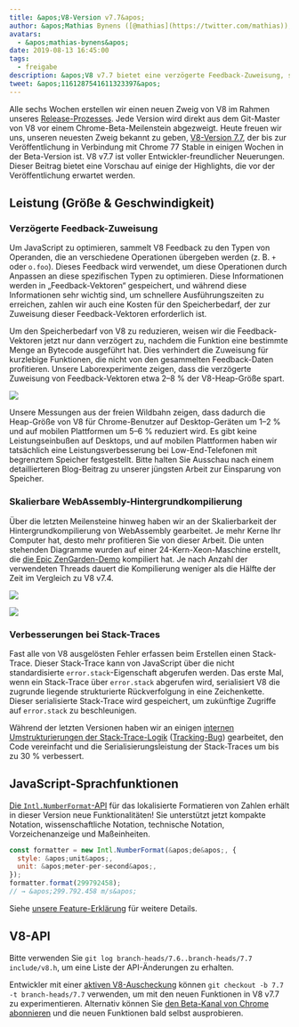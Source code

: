 ```yaml
---
title: &apos;V8-Version v7.7&apos;
author: &apos;Mathias Bynens ([@mathias](https://twitter.com/mathias)), entspannter Verfasser von Release-Notes&apos;
avatars:
  - &apos;mathias-bynens&apos;
date: 2019-08-13 16:45:00
tags:
  - freigabe
description: &apos;V8 v7.7 bietet eine verzögerte Feedback-Zuweisung, schnellere WebAssembly-Hintergrundkompilierung, Stacktrace-Verbesserungen und neue Intl.NumberFormat-Funktionalität.&apos;
tweet: &apos;1161287541611323397&apos;
---
```

Alle sechs Wochen erstellen wir einen neuen Zweig von V8 im Rahmen unseres [Release-Prozesses](/docs/release-process). Jede Version wird direkt aus dem Git-Master von V8 vor einem Chrome-Beta-Meilenstein abgezweigt. Heute freuen wir uns, unseren neuesten Zweig bekannt zu geben, [V8-Version 7.7](https://chromium.googlesource.com/v8/v8.git/+log/branch-heads/7.7), der bis zur Veröffentlichung in Verbindung mit Chrome 77 Stable in einigen Wochen in der Beta-Version ist. V8 v7.7 ist voller Entwickler-freundlicher Neuerungen. Dieser Beitrag bietet eine Vorschau auf einige der Highlights, die vor der Veröffentlichung erwartet werden.

<!--truncate-->
## Leistung (Größe & Geschwindigkeit)

### Verzögerte Feedback-Zuweisung

Um JavaScript zu optimieren, sammelt V8 Feedback zu den Typen von Operanden, die an verschiedene Operationen übergeben werden (z. B. `+` oder `o.foo`). Dieses Feedback wird verwendet, um diese Operationen durch Anpassen an diese spezifischen Typen zu optimieren. Diese Informationen werden in „Feedback-Vektoren“ gespeichert, und während diese Informationen sehr wichtig sind, um schnellere Ausführungszeiten zu erreichen, zahlen wir auch eine Kosten für den Speicherbedarf, der zur Zuweisung dieser Feedback-Vektoren erforderlich ist.

Um den Speicherbedarf von V8 zu reduzieren, weisen wir die Feedback-Vektoren jetzt nur dann verzögert zu, nachdem die Funktion eine bestimmte Menge an Bytecode ausgeführt hat. Dies verhindert die Zuweisung für kurzlebige Funktionen, die nicht von den gesammelten Feedback-Daten profitieren. Unsere Laborexperimente zeigen, dass die verzögerte Zuweisung von Feedback-Vektoren etwa 2–8 % der V8-Heap-Größe spart.

![](/_img/v8-release-77/lazy-feedback-allocation.svg)

Unsere Messungen aus der freien Wildbahn zeigen, dass dadurch die Heap-Größe von V8 für Chrome-Benutzer auf Desktop-Geräten um 1–2 % und auf mobilen Plattformen um 5–6 % reduziert wird. Es gibt keine Leistungseinbußen auf Desktops, und auf mobilen Plattformen haben wir tatsächlich eine Leistungsverbesserung bei Low-End-Telefonen mit begrenztem Speicher festgestellt. Bitte halten Sie Ausschau nach einem detaillierteren Blog-Beitrag zu unserer jüngsten Arbeit zur Einsparung von Speicher.

### Skalierbare WebAssembly-Hintergrundkompilierung

Über die letzten Meilensteine hinweg haben wir an der Skalierbarkeit der Hintergrundkompilierung von WebAssembly gearbeitet. Je mehr Kerne Ihr Computer hat, desto mehr profitieren Sie von dieser Arbeit. Die unten stehenden Diagramme wurden auf einer 24-Kern-Xeon-Maschine erstellt, die [die Epic ZenGarden-Demo](https://s3.amazonaws.com/mozilla-games/ZenGarden/EpicZenGarden.html) kompiliert hat. Je nach Anzahl der verwendeten Threads dauert die Kompilierung weniger als die Hälfte der Zeit im Vergleich zu V8 v7.4.

![](/_img/v8-release-77/liftoff-compilation-speedup.svg)

![](/_img/v8-release-77/turbofan-compilation-speedup.svg)

### Verbesserungen bei Stack-Traces

Fast alle von V8 ausgelösten Fehler erfassen beim Erstellen einen Stack-Trace. Dieser Stack-Trace kann von JavaScript über die nicht standardisierte `error.stack`-Eigenschaft abgerufen werden. Das erste Mal, wenn ein Stack-Trace über `error.stack` abgerufen wird, serialisiert V8 die zugrunde liegende strukturierte Rückverfolgung in eine Zeichenkette. Dieser serialisierte Stack-Trace wird gespeichert, um zukünftige Zugriffe auf `error.stack` zu beschleunigen.

Während der letzten Versionen haben wir an einigen [internen Umstrukturierungen der Stack-Trace-Logik](https://docs.google.com/document/d/1WIpwLgkIyeHqZBc9D3zDtWr7PL-m_cH6mfjvmoC6kSs/edit) ([Tracking-Bug](https://bugs.chromium.org/p/v8/issues/detail?id=8742)) gearbeitet, den Code vereinfacht und die Serialisierungsleistung der Stack-Traces um bis zu 30 % verbessert.

## JavaScript-Sprachfunktionen

[Die `Intl.NumberFormat`-API](/features/intl-numberformat) für das lokalisierte Formatieren von Zahlen erhält in dieser Version neue Funktionalitäten! Sie unterstützt jetzt kompakte Notation, wissenschaftliche Notation, technische Notation, Vorzeichenanzeige und Maßeinheiten.

```js
const formatter = new Intl.NumberFormat(&apos;de&apos;, {
  style: &apos;unit&apos;,
  unit: &apos;meter-per-second&apos;,
});
formatter.format(299792458);
// → &apos;299.792.458 m/s&apos;
```

Siehe [unsere Feature-Erklärung](/features/intl-numberformat) für weitere Details.

## V8-API

Bitte verwenden Sie `git log branch-heads/7.6..branch-heads/7.7 include/v8.h`, um eine Liste der API-Änderungen zu erhalten.

Entwickler mit einer [aktiven V8-Auscheckung](/docs/source-code#using-git) können `git checkout -b 7.7 -t branch-heads/7.7` verwenden, um mit den neuen Funktionen in V8 v7.7 zu experimentieren. Alternativ können Sie [den Beta-Kanal von Chrome abonnieren](https://www.google.com/chrome/browser/beta.html) und die neuen Funktionen bald selbst ausprobieren.
